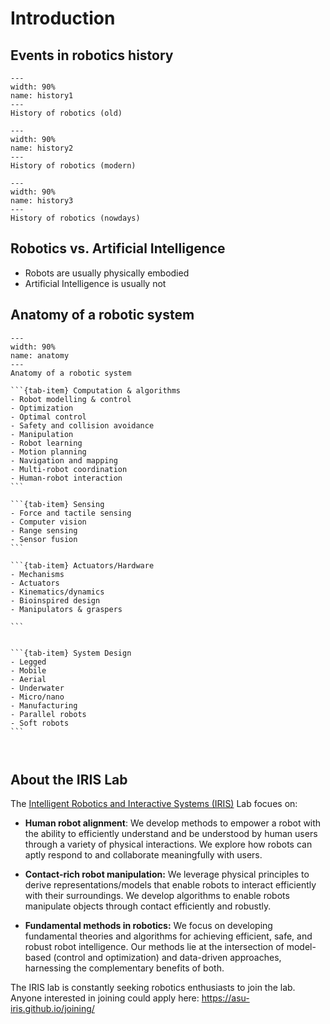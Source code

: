 # Introduction


## Events in robotics history

```{figure} ./intro/history1.jpg
---
width: 90%
name: history1
---
History of robotics (old)
```


```{figure} ./intro/history2.jpg
---
width: 90%
name: history2
---
History of robotics (modern)
```

```{figure} ./intro/history3.jpg
---
width: 90%
name: history3
---
History of robotics (nowdays)
```


## Robotics vs. Artificial Intelligence

- Robots are usually physically embodied
- Artificial Intelligence is usually not


## Anatomy of a robotic system


```{figure} ./intro/anatomy.jpg
---
width: 90%
name: anatomy
---
Anatomy of a robotic system
```


````{tab-set}
```{tab-item} Computation & algorithms
- Robot modelling & control
- Optimization
- Optimal control 
- Safety and collision avoidance 
- Manipulation 
- Robot learning 
- Motion planning 
- Navigation and mapping 
- Multi-robot coordination
- Human-robot interaction
```

```{tab-item} Sensing
- Force and tactile sensing
- Computer vision 
- Range sensing 
- Sensor fusion 
```

```{tab-item} Actuators/Hardware
- Mechanisms 
- Actuators
- Kinematics/dynamics 
- Bioinspired design 
- Manipulators & graspers 

```


```{tab-item} System Design
- Legged
- Mobile
- Aerial
- Underwater
- Micro/nano
- Manufacturing 
- Parallel robots 
- Soft robots 
```



````


## About the IRIS Lab


The [Intelligent Robotics and Interactive Systems (IRIS)](https://asu-iris.github.io/) Lab focues on:

- **Human robot alignment**: We develop methods to empower a robot with the ability to efficiently understand and be understood by human users through a variety of physical interactions. We explore how robots can aptly respond to and collaborate meaningfully with users.

- **Contact-rich robot manipulation:** We leverage physical principles to derive representations/models that enable robots to interact efficiently with their surroundings. We develop algorithms to enable robots manipulate objects through contact efficiently and robustly.

- **Fundamental methods in robotics:** We focus on developing fundamental theories and algorithms for achieving efficient, safe, and robust robot intelligence. Our methods lie at the intersection of model-based (control and optimization) and data-driven approaches, harnessing the complementary benefits of both.

The IRIS lab is constantly seeking  robotics enthusiasts to join the lab. Anyone interested in joining could apply here: https://asu-iris.github.io/joining/




